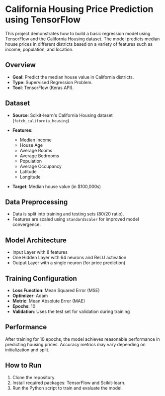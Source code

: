# California Housing Price Prediction using TensorFlow

This project demonstrates how to build a basic regression model using TensorFlow and the California Housing dataset. The model predicts median house prices in different districts based on a variety of features such as income, population, and location.

## Overview

* **Goal**: Predict the median house value in California districts.
* **Type**: Supervised Regression Problem.
* **Tool**: TensorFlow (Keras API).

## Dataset

* **Source**: Scikit-learn's California Housing dataset (`fetch_california_housing`)
* **Features**:

  * Median Income
  * House Age
  * Average Rooms
  * Average Bedrooms
  * Population
  * Average Occupancy
  * Latitude
  * Longitude
* **Target**: Median house value (in \$100,000s)

## Data Preprocessing

* Data is split into training and testing sets (80/20 ratio).
* Features are scaled using `StandardScaler` for improved model convergence.

## Model Architecture

* Input Layer with 8 features
* One Hidden Layer with 64 neurons and ReLU activation
* Output Layer with a single neuron (for price prediction)

## Training Configuration

* **Loss Function**: Mean Squared Error (MSE)
* **Optimizer**: Adam
* **Metric**: Mean Absolute Error (MAE)
* **Epochs**: 10
* **Validation**: Uses the test set for validation during training

## Performance

After training for 10 epochs, the model achieves reasonable performance in predicting housing prices. Accuracy metrics may vary depending on initialization and split.

## How to Run

1. Clone the repository.
2. Install required packages: TensorFlow and Scikit-learn.
3. Run the Python script to train and evaluate the model.
